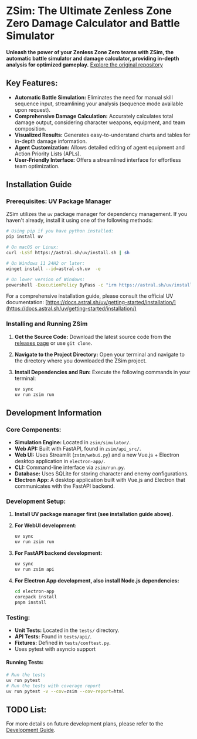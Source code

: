 # ZSim: The Ultimate Zenless Zone Zero Damage Calculator and Battle Simulator

**Unleash the power of your Zenless Zone Zero teams with ZSim, the automatic battle simulator and damage calculator, providing in-depth analysis for optimized gameplay.**  [Explore the original repository](https://github.com/ZZZSimulator/ZSim)

## Key Features:

*   **Automatic Battle Simulation:**  Eliminates the need for manual skill sequence input, streamlining your analysis (sequence mode available upon request).
*   **Comprehensive Damage Calculation:** Accurately calculates total damage output, considering character weapons, equipment, and team composition.
*   **Visualized Results:** Generates easy-to-understand charts and tables for in-depth damage information.
*   **Agent Customization:** Allows detailed editing of agent equipment and Action Priority Lists (APLs).
*   **User-Friendly Interface:** Offers a streamlined interface for effortless team optimization.

## Installation Guide

### Prerequisites: UV Package Manager

ZSim utilizes the `uv` package manager for dependency management.  If you haven't already, install it using one of the following methods:

```bash
# Using pip if you have python installed:
pip install uv
```

```bash
# On macOS or Linux:
curl -LsSf https://astral.sh/uv/install.sh | sh
```

```bash
# On Windows 11 24H2 or later:
winget install --id=astral-sh.uv  -e
```

```bash
# On lower version of Windows:
powershell -ExecutionPolicy ByPass -c "irm https://astral.sh/uv/install.ps1 | iex"
```

For a comprehensive installation guide, please consult the official UV documentation: [https://docs.astral.sh/uv/getting-started/installation/](https://docs.astral.sh/uv/getting-started/installation/)

### Installing and Running ZSim

1.  **Get the Source Code:** Download the latest source code from the [releases page](https://github.com/ZZZSimulator/ZSim/releases) or use `git clone`.
2.  **Navigate to the Project Directory:** Open your terminal and navigate to the directory where you downloaded the ZSim project.
3.  **Install Dependencies and Run:** Execute the following commands in your terminal:

    ```bash
    uv sync
    uv run zsim run
    ```

## Development Information

### Core Components:

*   **Simulation Engine:** Located in `zsim/simulator/`.
*   **Web API:** Built with FastAPI, found in `zsim/api_src/`.
*   **Web UI:**  Uses Streamlit (`zsim/webui.py`) and a new Vue.js + Electron desktop application in `electron-app/`.
*   **CLI:** Command-line interface via `zsim/run.py`.
*   **Database:**  Uses SQLite for storing character and enemy configurations.
*   **Electron App:**  A desktop application built with Vue.js and Electron that communicates with the FastAPI backend.

### Development Setup:

1.  **Install UV package manager first (see installation guide above).**
2.  **For WebUI development:**

    ```bash
    uv sync
    uv run zsim run
    ```
3.  **For FastAPI backend development:**

    ```bash
    uv sync
    uv run zsim api
    ```
4.  **For Electron App development, also install Node.js dependencies:**

    ```bash
    cd electron-app
    corepack install
    pnpm install
    ```

### Testing:

*   **Unit Tests:** Located in the `tests/` directory.
*   **API Tests:** Found in `tests/api/`.
*   **Fixtures:** Defined in `tests/conftest.py`.
*   Uses pytest with asyncio support

#### Running Tests:

```bash
# Run the tests
uv run pytest
# Run the tests with coverage report
uv run pytest -v --cov=zsim --cov-report=html
```

## TODO List:

For more details on future development plans, please refer to the [Development Guide](https://github.com/ZZZSimulator/ZSim/wiki/%E8%B4%A1%E7%8C%AE%E6%8C%87%E5%8D%97-Develop-Guide).